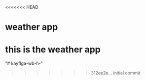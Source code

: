 <<<<<<< HEAD
# weather app
this is the weather app
=======
"# kayflga-wb-h-" 
>>>>>>> 312ee2e... initial commit

